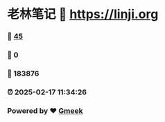 # 老林笔记 :link: https://linji.org 
### :page_facing_up: [45](https://linji.org/tag.html) 
### :speech_balloon: 0 
### :hibiscus: 183876 
### :alarm_clock: 2025-02-17 11:34:26 
### Powered by :heart: [Gmeek](https://github.com/Meekdai/Gmeek)
